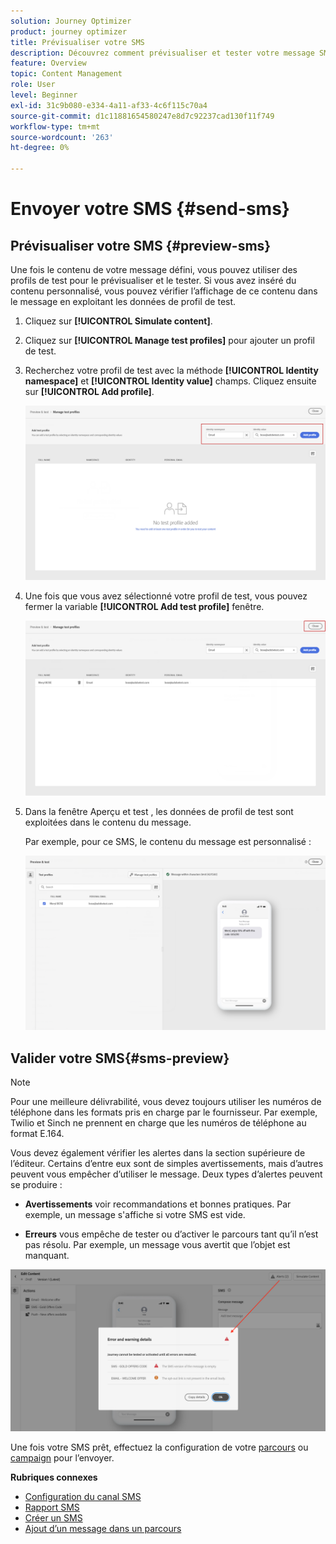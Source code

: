 ```yaml
---
solution: Journey Optimizer
product: journey optimizer
title: Prévisualiser votre SMS
description: Découvrez comment prévisualiser et tester votre message SMS dans Journey Optimizer
feature: Overview
topic: Content Management
role: User
level: Beginner
exl-id: 31c9b080-e334-4a11-af33-4c6f115c70a4
source-git-commit: d1c11881654580247e8d7c92237cad130f11f749
workflow-type: tm+mt
source-wordcount: '263'
ht-degree: 0%

---
```


# Envoyer votre SMS {#send-sms}

## Prévisualiser votre SMS {#preview-sms}

Une fois le contenu de votre message défini, vous pouvez utiliser des profils de test pour le prévisualiser et le tester. Si vous avez inséré du contenu personnalisé, vous pouvez vérifier l’affichage de ce contenu dans le message en exploitant les données de profil de test.

1. Cliquez sur **[!UICONTROL Simulate content]**.

1. Cliquez sur **[!UICONTROL Manage test profiles]** pour ajouter un profil de test.

1. Recherchez votre profil de test avec la méthode **[!UICONTROL Identity namespace]** et **[!UICONTROL Identity value]** champs. Cliquez ensuite sur **[!UICONTROL Add profile]**.

   ![](assets/sms_preview_3.png)

1. Une fois que vous avez sélectionné votre profil de test, vous pouvez fermer la variable **[!UICONTROL Add test profile]** fenêtre.

   ![](assets/sms_preview_1.png)

1. Dans la fenêtre Aperçu et test , les données de profil de test sont exploitées dans le contenu du message.

   Par exemple, pour ce SMS, le contenu du message est personnalisé :

   ![](assets/sms_preview_2.png)

## Valider votre SMS{#sms-preview}

>[!NOTE]
>
> Pour une meilleure délivrabilité, vous devez toujours utiliser les numéros de téléphone dans les formats pris en charge par le fournisseur. Par exemple, Twilio et Sinch ne prennent en charge que les numéros de téléphone au format E.164.

Vous devez également vérifier les alertes dans la section supérieure de l’éditeur.  Certains d’entre eux sont de simples avertissements, mais d’autres peuvent vous empêcher d’utiliser le message. Deux types d’alertes peuvent se produire :

* **Avertissements** voir recommandations et bonnes pratiques. Par exemple, un message s&#39;affiche si votre SMS est vide.

* **Erreurs** vous empêche de tester ou d’activer le parcours tant qu’il n’est pas résolu. Par exemple, un message vous avertit que l’objet est manquant.

![](assets/sms-alert-button.png)

Une fois votre SMS prêt, effectuez la configuration de votre [parcours](../building-journeys/journey-gs.md) ou [campaign](../campaigns/create-campaign.md) pour l’envoyer.

**Rubriques connexes**

* [Configuration du canal SMS](sms-configuration.md)
* [Rapport SMS](../reports/journey-global-report.md#sms-global)
* [Créer un SMS](create-sms.md)
* [Ajout d’un message dans un parcours](../building-journeys/journeys-message.md)
